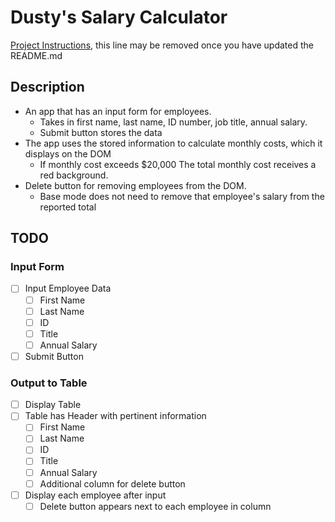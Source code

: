 # Dusty's Salary Calculator

[Project Instructions](./INSTRUCTIONS.md), this line may be removed once you have updated the README.md

## Description

- An app that has an input form for employees.
  - Takes in first name, last name, ID number, job title, annual salary.
  - Submit button stores the data
- The app uses the stored information to calculate monthly costs, which it displays on the DOM
  - If monthly cost exceeds $20,000 The total monthly cost receives a red background.
- Delete button for removing employees from the DOM.
  - Base mode does not need to remove that employee's salary from the reported total

## TODO

### Input Form

- [ ] Input Employee Data
  - [ ] First Name
  - [ ] Last Name
  - [ ] ID
  - [ ] Title
  - [ ] Annual Salary
- [ ] Submit Button

### Output to Table

- [ ] Display Table
- [ ] Table has Header with pertinent information
  - [ ] First Name
  - [ ] Last Name
  - [ ] ID
  - [ ] Title
  - [ ] Annual Salary
  - [ ] Additional column for delete button
- [ ] Display each employee after input
  - [ ] Delete button appears next to each employee in column
